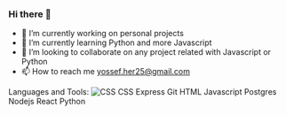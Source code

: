 ### Hi there 👋

- 🔭 I’m currently working on personal projects
- 🌱 I’m currently learning Python and more Javascript
- 👯 I’m looking to collaborate on any project related with Javascript or Python
- 📫 How to reach me yossef.her25@gmail.com

Languages and Tools:
![CSS](https://www.w3schools.com/css/)
CSS Express Git HTML Javascript Postgres Nodejs React Python

 

